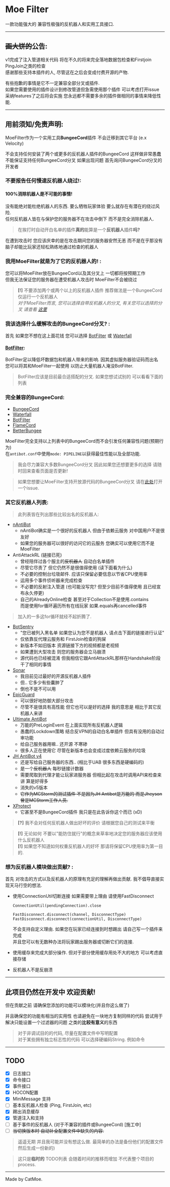 # Moe Filter

一款功能强大的 兼容性极强的反机器人和实用工具接口.  

---

## ~~画大饼的~~公告:  

v1完成了注入管道相关代码 将在不久的将来完全落地数据包检查和Firstjoin PingJoin之类的检查  
感谢那些支持本插件的人, 尽管这在之后会变成付费开源的产物.  

有些抱歉的事情是它不一定兼容全部分叉或插件.  
如果您需要使用的插件设计到修改管道但急需使用那个插件 可以考虑打开issue  
采纳features了之后将会实施 您永远都不需要多余的插件做相同的事情来降低性能.  

---
## 用前须知/免责声明:

MoeFilter作为一个实用工具**BungeeCord**插件 不会迁移到其它平台 (e.x Velocity)  
  
不会支持任何安装了两个或更多的反机器人插件的BungeeCord 这样做非常愚蠢  
不能保证支持任何BungeeCord分叉 如果出现问题 首先询问BungeeCord分叉的开发者  
  
### 不要报告任何慢速反机器人绕过!:  
#### **100%消除机器人是不可能的事情!**  
没有能绝对能杜绝机器人的东西. 要么牺牲玩家体验 要么就存在有潜在的绕过风险.  
任何反机器人皆在与保护您的服务器不在攻击中倒下 而不是完全消除机器人. 
> 在挨打时自动开白名单的插件**真的**能算是一个**反机器人**插件**吗?**  

在遭到攻击时 您应该庆幸的是在攻击期间您的服务器安然无恙 而不是在乎那没有脑子却能比玩家还轻松熟练地通过检查的机器人  
  
### 我用MoeFilter就是为了它的反机器人的! :

您可以将MoeFilter放在BungeeCord以及其分叉上 一切都将按预期工作  
但我无法保证您的服务器在遭受机器人攻击时 MoeFilter不会被绕过  
  
> **[!]** 不要添加两个或两个以上的反机器人插件 推荐做法是一个BungeeCord仅运行一个反机器人  
>  *对于MoeFilter而言, 您可以选择自带反机器人的分叉, 有关您可以选择的分叉 请查看 [这里](#完全兼容的bungeecord)*  
  
### 我该选择什么缓解攻击的BungeeCord分叉? :  

首先 如果您不想在这上面花钱 您可以选择 [BotFilter](https://github.com/Leymooo/BungeeCord) 或 [Waterfall](https://papermc.io/downloads/waterfall)
  
#### [BotFilter](https://github.com/Leymooo/BungeeCord):  
BotFilter足以降低坏数据包和机器人带来的影响. 因其虚拟服务器验证码而出名  
您可以将其和MoeFilter一起使用 以防止大量机器人淹没BotFilter.  

 > BotFilter应该是目前最合适搭配的分叉. 如果您想试试别的 可以看看下面的列表

### 完全兼容的BungeeCord:  

   - [BungeeCord](https://github.com/SpigotMC/BungeeCord)
   - [Waterfall](https://github.com/PaperMC/Waterfall)
   - [BotFilter](https://github.com/Leymooo/BungeeCord)
   - [FlameCord](https://github.com/arkflame/FlameCord)
   - [BetterBungee](https://github.com/LucazPlays/BetterBungee)
  
  MoeFilter完全支持以上列表中的BungeeCord而不会引发任何兼容性问题(预期行为)  
  在`antibot.conf`中使用`mode: PIPELINE`以获得最佳性能以及全部功能.  

 > 我会尽力兼容大多数BungeeCord分叉 因此如果您还想要更多的选择 请随时回来查看页面是否更新!

 > 如果您想要让MoeFilter支持开放源代码的BungeeCord分叉 请在[此处](https://github.com/PaperMC/Waterfall)打开一个issue.

### 其它反机器人列表:  
  
> 此列表皆在列出那些比较出名的反机器人:

  - [nAntiBot](https://en.docs.nickuc.com/v/nantibot/about)
       - nAntiBot确实是一个很好的反机器人 但由于依赖云服务 对中国用户不是很友好
       - 如果您的服务器可以很好的访问它的云服务 您确实可以使用它而不是MoeFilter
  - AntiAttackRL (链接已死)
       - 曾经陪伴过各个服主的~~反机器人~~ 自动白名单插件
       - 尽管它尽责了 但它仍然不是很值得使用 (读下面看为什么)
       - 不必要的控制台垃圾邮件. 应该只保留必要信息以节省CPU使用率
       - 运用多个事件侦听器来完成检查
       - 不必要的反射注入管道 (也可能没写完? 但至少目前不值得使用 且已经宣布永久停更)
       - 自己的AlreadyOnline检查 甚至对于Collection<ProxiedPlayer>不是使用.contains  
         而是使用for循环遍历所有在线玩家 如果.equals再cancelled事件
  > 加入的一多这for循环就经不起折腾了.
  - [BotSentry](https://www.spigotmc.org/resources/%E2%9A%A1-botsentry-%E2%9A%A1-antibot-antiproxy-resisting-30k-bots-per-second-bungee-spigot-sponge-velocity.55924/)
       - "您已被列入黑名单  如果您认为您不是机器人 请点击下面的链接进行认证"
       - 仅依靠反代理云服务和 FirstJoin检查的狗屎
       - 新版本不如旧版本 资源链接下方的视频都是老视频
       - 如果遭到大型攻击 则您的服务器会立马崩溃
       - 源代码也已经被混淆 但我相信它跟AntiAttackRL那样在Handshake阶段干了相同的事情
  - [Sonar](https://github.com/jonesdevelopment/sonar)
       - 我目前见过最好的开源反机器人插件
       - 但.. 它多少有些囊肿了
       - 倒也不是不可以用
  - [EpicGuard](https://github.com/4drian3d/EpicGuard)
       - 可以很好地防御大部分攻击
       - 尽管不是很具有高性能 但它也可以是好的选择 我的意思是 相比于其它反机器人来讲
  - [Ultimate AntiBot](https://github.com/Kr1S-D/UltimateAntibotRecoded)
       - 万能的PreLoginEvent 在上面实现所有反机器人逻辑
       - 愚蠢的Lockdown策略 结合反VPN的自动白名单插件 但具有没用的自动过审功能
       - 给自己服务器用嘛.. 还开源 不寒碜
       - 很多人正在使用它 尽管在新版本也会变成过度依赖云服务的垃圾
   - [JH AntiBot v4](https://www.jhdev.net/details.php?id=7)
       - 还是写给自己服务器的东西.. (相比于UAB 很多东西是硬编码的)
       - 是一个~~反机器人~~ 每秒链接计数器
       - 需要爬取到代理才能让玩家进服务器 但相比起在攻击时调用API来检查来讲 算是好得多
       - 消失的v5版本
       - ~~它作为MCStorm的测试插件 不是因为JH Antibot是万能的 而是Jheyson曾是MCStorm工作人员.~~
   - [XProtect](https://github.com/LagBug/XProtect)
       - 它甚至不是BungeeCord插件 我只是在此告诉你这个而已 (xD)


> **[?]** 我不会对任何反机器人做出好坏的评价 请根据您自己的测试来平衡  

> **[!]** 无论如何 不要以"能防住就行"的概念来草率地决定您的服务器应该使用什么反机器人  
> **[!]** 如果您不知道如何权重反机器人的好坏 那请将保留CPU使用率为第一目的.

  
### 想为反机器人模块做出贡献? :

首先 对攻击的方式以及反机器人的原理有充足的理解再做出贡献. 我不倡导直接实现天马行空的想法.

  - 使用ConnectionUtil切断连接 如果需要带上理由 请使用FastDisconnect  
    ```
    ConnectionUtil(pendingConnection).close
    ```
    ```
    FastDisconnect.disconnect(channel, DisconnectType)
    FastDisconnect.disconnect(connectionUtil, DisconnectType)
    ```
    不会支持自定义理由. 如果您在玩家已经连接到时想踢出 请自己写一个插件来完成  
    并且您可以有无数种办法将玩家踢出服务器或切断它们的连接.
    
  - 使用缓存来完成大部分操作. 但对于部分使用缓存用处不大的地方 可以考虑直接存储  

  - 反机器人不是反崩溃

---

## 此项目仍然在开发中 欢迎贡献!

但在贡献之前 请确保您添加的功能可以模块化(并且你这么做了)  
  
并且确保您的功能有相当的实用性 也请避免在一块地方复制同样的代码
尝试用于解决只能设置一个过滤器的问题 之类的**比较有意义**的东西

> 对于非调试目的的代码, 尽量在配置文件中写明配置  
> 对于某些拥有独立标志性的代码 可以选择硬编码String. 例如命令

---

## TODO


  - [x] 日志接口
  - [x] 命令接口
  - [x] 事件接口
  - [x] HOCON配置
  - [x] MiniMessage 支持 
  - [ ] 基本反机器人检查 (Ping, FirstJoin, etc)
  - [x] 踢出消息缓存
  - [x] 管道注入和支持
  - [ ] 基于事件的反机器人 (对于不兼容的插件或BungeeCord) [施工中]
  - [ ] ~~当切换版本时 自动补全配置文件中缺失的内容.~~ 
 > 遥遥无期 并且我可能并没有想这么做. 最简单的办法是备份他们的配置文件 然后生成一份新的)

> 这只是**临时的** TODO列表 会随着时间的推移而增加 不代表整个项目的process.

---

Made by CatMoe.
